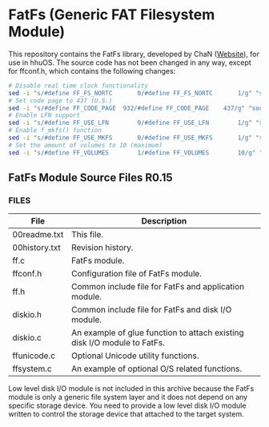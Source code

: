 # FatFs (Generic FAT Filesystem Module)

This repository contains the FatFs library, developed by ChaN ([Website](http://elm-chan.org/fsw/ff/00index_e.html)), for use in hhuOS.
The source code has not been changed in any way, except for ffconf.h, which contains the following changes:

```bash
# Disable real time clock functionality
sed -i "s/#define FF_FS_NORTC		0/#define FF_FS_NORTC		1/g" "source/ffconf.h"
# Set code page to 437 (U.S.)
sed -i "s/#define FF_CODE_PAGE	932/#define FF_CODE_PAGE	437/g" "source/ffconf.h"
# Enable LFN support
sed -i "s/#define FF_USE_LFN		0/#define FF_USE_LFN		1/g" "source/ffconf.h"
# Enable f_mkfs() function
sed -i "s/#define FF_USE_MKFS		0/#define FF_USE_MKFS		1/g" "source/ffconf.h"
# Set the amount of volumes to 10 (maximum)
sed -i "s/#define FF_VOLUMES		1/#define FF_VOLUMES		10/g" "source/ffconf.h"
```

## FatFs Module Source Files R0.15

### FILES

| File          | Description                                                               |
|---------------|---------------------------------------------------------------------------|
| 00readme.txt  | This file.                                                                |
| 00history.txt | Revision history.                                                         |
| ff.c          | FatFs module.                                                             |
| ffconf.h      | Configuration file of FatFs module.                                       |
| ff.h          | Common include file for FatFs and application module.                     |
| diskio.h      | Common include file for FatFs and disk I/O module.                        |
| diskio.c      | An example of glue function to attach existing disk I/O module to FatFs.  |
| ffunicode.c   | Optional Unicode utility functions.                                       |
| ffsystem.c    | An example of optional O/S related functions.                             |

Low level disk I/O module is not included in this archive because the FatFs module is only a generic file system layer and it does not depend on any specific storage device.
You need to provide a low level disk I/O module written to control the storage device that attached to the target system.
